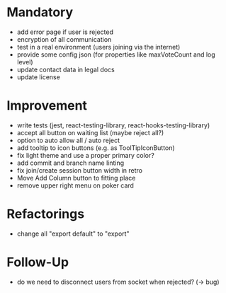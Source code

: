 # Mandatory

- add error page if user is rejected
- encryption of all communication
- test in a real environment (users joining via the internet)
- provide some config json (for properties like maxVoteCount and log level)
- update contact data in legal docs
- update license

# Improvement

- write tests (jest, react-testing-library, react-hooks-testing-library)
- accept all button on waiting list (maybe reject all?)
- option to auto allow all / auto reject
- add tooltip to icon buttons (e.g. as ToolTipIconButton)
- fix light theme and use a proper primary color?
- add commit and branch name linting
- fix join/create session button width in retro
- Move Add Column button to fitting place
- remove upper right menu on poker card

# Refactorings

- change all "export default" to "export"

# Follow-Up

- do we need to disconnect users from socket when rejected? (-> bug)
